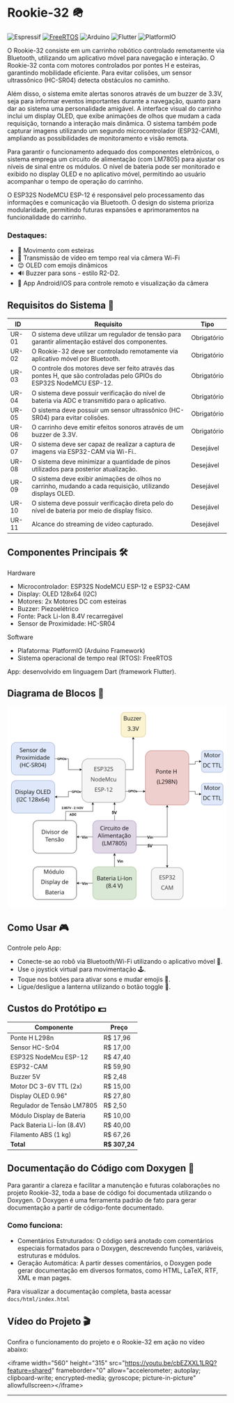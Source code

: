 # Rookie-32 🪖

![Espressif](https://img.shields.io/badge/espressif-E7352C.svg?style=for-the-badge&logo=espressif&logoColor=white)
[![FreeRTOS](https://img.shields.io/badge/FreeRTOS-7DC847?style=for-the-badge)](https://www.freertos.org/)
![Arduino](https://img.shields.io/badge/-Arduino-00979D?style=for-the-badge&logo=Arduino&logoColor=white)
![Flutter](https://img.shields.io/badge/Flutter-%2302569B.svg?style=for-the-badge&logo=Flutter&logoColor=white)
![PlatformIO](https://img.shields.io/badge/PlatformIO-%23222.svg?style=for-the-badge&logo=platformio&logoColor=%23f5822a)


O Rookie-32 consiste em um carrinho robótico controlado remotamente via Bluetooth, utilizando um aplicativo móvel para navegação e interação. O Rookie-32 conta com motores controlados por pontes H e esteiras, garantindo mobilidade eficiente. Para evitar colisões, um sensor ultrassônico (HC-SR04) detecta obstáculos no caminho.

Além disso, o sistema emite alertas sonoros através de um buzzer de 3.3V, seja para informar eventos importantes durante a navegação, quanto para dar ao sistema uma personalidade amigável. A interface visual do carrinho inclui um display OLED, que exibe animações de olhos que mudam a cada requisição, tornando a interação mais dinâmica. O sistema também pode capturar imagens utilizando um segundo microcontrolador (ESP32-CAM), ampliando as possibilidades de monitoramento e visão remota.

Para garantir o funcionamento adequado dos componentes eletrônicos, o sistema emprega um circuito de alimentação (com LM7805) para ajustar os níveis de sinal entre os módulos. O nível de bateria pode ser monitorado e exibido no display OLED e no aplicativo móvel, permitindo ao usuário acompanhar o tempo de operação do carrinho.

O ESP32S NodeMCU ESP-12 é responsável pelo processamento das informações e comunicação via Bluetooth. O design do sistema prioriza modularidade, permitindo futuras expansões e aprimoramentos na funcionalidade do carrinho.

### Destaques:

- 🤖 Movimento com esteiras
- 📸 Transmissão de vídeo em tempo real via câmera Wi-Fi
- 😊 OLED com emojis dinâmicos
- 🔊 Buzzer para sons - estilo R2-D2.
- 📱 App Android/iOS para controle remoto e visualização da câmera

## Requisitos do Sistema 📝

| ID | Requisito | Tipo |
| --- | --- | --- |
| UR-01 | O sistema deve utilizar um regulador de tensão para garantir alimentação estável dos componentes. | Obrigatório |
| UR-02 | O Rookie-32 deve ser controlado remotamente via aplicativo móvel por Bluetooth. | Obrigatório |
| UR-03 | O controle dos motores deve ser feito através das pontes H, que são controladas pelo GPIOs do ESP32S NodeMCU ESP-12. | Obrigatório |
| UR-04 | O sistema deve possuir verificação do nível de bateria via ADC e transmitido para o aplicativo. | Obrigatório |
| UR-05 | O sistema deve possuir um sensor ultrassônico (HC-SR04) para evitar colisões. | Obrigatório |
| UR-06 | O carrinho deve emitir efeitos sonoros através de um buzzer de 3.3V. | Obrigatório |
| UR-07 | O sistema deve ser capaz de realizar a captura de imagens via ESP32-CAM via Wi-Fi.. | Desejável |
| UR-08 | O sistema deve minimizar a quantidade de pinos utilizados para posterior atualização. | Desejável |
| UR-09 | O sistema deve exibir animações de olhos no carrinho, mudando a cada requisição, utilizando displays OLED. | Desejável |
| UR-10 | O sistema deve possuir verificação direta pelo do nível de bateria por meio de display físico. | Desejável |
| UR-11 | Alcance do streaming de vídeo capturado. | Desejável |

## Componentes Principais 🛠

Hardware
- Microcontrolador: ESP32S NodeMCU ESP-12 e ESP32-CAM
- Display: OLED 128x64 (I2C)
- Motores: 2x Motores DC com esteiras
- Buzzer: Piezoelétrico
- Fonte: Pack Li-Ion 8.4V recarregável
- Sensor de Proximidade: HC-SR04

Software
- Plafatorma: PlatformIO (Arduino Framework)
- Sistema operacional de tempo real (RTOS): FreeRTOS

App: desenvolvido em linguagem Dart (framework Flutter).

## Diagrama de Blocos 🧊

![Diagrama de blocos feito via draw.io](./diagrama%20de%20blocos.png)

## Como Usar 🎮

Controle pelo App:
- Conecte-se ao robô via Bluetooth/Wi-Fi utilizando o aplicativo móvel 📲.
- Use o joystick virtual para movimentação 🕹️.
- Toque nos botões para ativar sons e mudar emojis 👀.
- Ligue/desligue a lanterna utilizando o botão toggle 🔦.

## Custos do Protótipo 💵

| Componente                 | Preço    | 
| -------------------------- | -------- |
| Ponte H L298n              | R$ 17,96 |
| Sensor HC-Sr04             | R$ 17,00 |
| ESP32S NodeMcu ESP-12      | R$ 47,40 |
| ESP32-CAM                  | R$ 59,90 |
| Buzzer 5V                  | R$ 2,48  |
| Motor DC 3-6V TTL (2x)     | R$ 15,00 |
| Display OLED 0.96"         | R$ 27,80 |
| Regulador de Tensão LM7805 | R$ 2,50  |
| Módulo Display de Bateria  | R$ 10,00 |
| Pack Bateria Li-Íon (8.4V) | R$ 40,00 |
| Filamento ABS (1 kg)       | R$ 67,26 |
| **Total**                  | **R$ 307,24** |

## Documentação do Código com Doxygen 📄

Para garantir a clareza e facilitar a manutenção e futuras colaborações no projeto Rookie-32, toda a base de código foi documentada utilizando o Doxygen. O Doxygen é uma ferramenta padrão de fato para gerar documentação a partir de código-fonte documentado.

### Como funciona:

- Comentários Estruturados: O código será anotado com comentários especiais formatados para o Doxygen, descrevendo funções, variáveis, estruturas e módulos.
- Geração Automática: A partir desses comentários, o Doxygen pode gerar documentação em diversos formatos, como HTML, LaTeX, RTF, XML e man pages.

Para visualizar a documentação completa, basta acessar `docs/html/index.html`

## Vídeo do Projeto 🎬
Confira o funcionamento do projeto e o Rookie-32 em ação no vídeo abaixo:

&lt;iframe width="560" height="315" src="https://youtu.be/cbEZXXL1LRQ?feature=shared" frameborder="0" allow="accelerometer; autoplay; clipboard-write; encrypted-media; gyroscope; picture-in-picture" allowfullscreen>&lt;/iframe>

---

